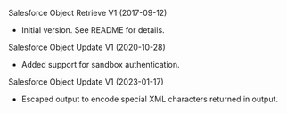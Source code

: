 Salesforce Object Retrieve V1 (2017-09-12)
* Initial version.  See README for details.

Salesforce Object Update V1 (2020-10-28)
* Added support for sandbox authentication.

Salesforce Object Update V1 (2023-01-17)
* Escaped output to encode special XML characters returned in output.
